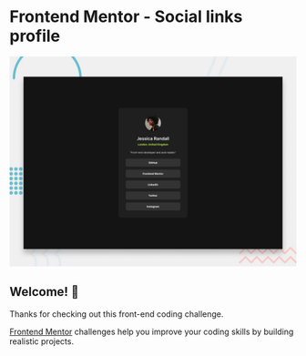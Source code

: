 # Frontend Mentor - Social links profile

![Design preview for the Social links profile coding challenge](./social-links-profile-main/preview.jpg)

## Welcome! 👋

Thanks for checking out this front-end coding challenge.

[Frontend Mentor](https://www.frontendmentor.io) challenges help you improve your coding skills by building realistic projects.
